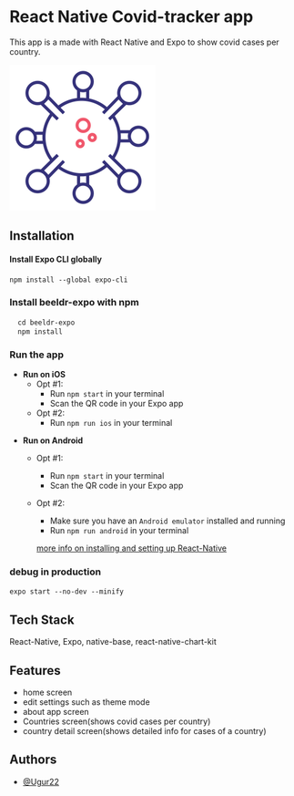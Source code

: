 
# React Native Covid-tracker app
This app is a made with React Native and Expo to show covid cases per country.

![Logo](https://github.com/Ugur22/Beeldr-expo/blob/main/assets/img/covid.png?raw=true)

## Installation 

#### Install Expo CLI globally
```
npm install --global expo-cli
```

### Install beeldr-expo with npm

``` 
  cd beeldr-expo
  npm install
```

### Run the app

* **Run on iOS**
  * Opt #1:
    * Run `npm start` in your terminal
    * Scan the QR code in your Expo app
  * Opt #2:
    * Run `npm run ios` in your terminal

- **Run on Android**
  * Opt #1:
    * Run `npm start` in your terminal
    * Scan the QR code in your Expo app
  * Opt #2:
    * Make sure you have an `Android emulator` installed and running
    * Run `npm run android` in your terminal

    [more info on installing and setting up React-Native](https://reactnative.dev/docs/environment-setup)

### debug in production
```
expo start --no-dev --minify
```
    
## Tech Stack

React-Native, Expo, native-base, react-native-chart-kit
  
## Features

- home screen
- edit settings such as theme mode
- about app screen
- Countries screen(shows covid cases per country)
- country detail screen(shows detailed info for cases of a country)
  
## Authors

- [@Ugur22](https://github.com/Ugur22)

